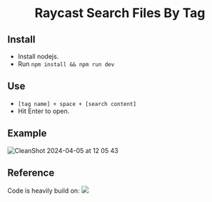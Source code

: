 # <p align="center"> Raycast Search Files By Tag</p>

## Install

- Install nodejs.
- Run `npm install && npm run dev`

## Use

- `[tag name] + space + [search content]`
- Hit Enter to open.

## Example

![CleanShot 2024-04-05 at 12 05 43](https://github.com/h-jia/raycast-search-file-via-tag/assets/29906369/bfea4a3e-a4c4-4670-ba31-fb11cc447cf4)


## Reference
Code is heavily build on:
![](https://github.com/yansq/raycast-search-files-by-tag)

